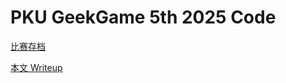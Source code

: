 # PKU GeekGame 5th 2025 Code

[比赛存档](https://github.com/PKU-GeekGame/geekgame-5th)

[本文 Writeup](https://blog.lost-msth.cn/2025/10/26/geekgame-2025-writeup.html)
